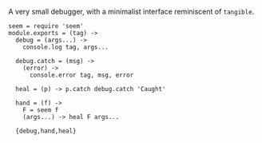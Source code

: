 A very small debugger, with a minimalist interface reminiscent of `tangible`.

    seem = require 'seem'
    module.exports = (tag) ->
      debug = (args...) ->
        console.log tag, args...

      debug.catch = (msg) ->
        (error) ->
          console.error tag, msg, error

      heal = (p) -> p.catch debug.catch 'Caught'

      hand = (f) ->
        F = seem f
        (args...) -> heal F args...

      {debug,hand,heal}
